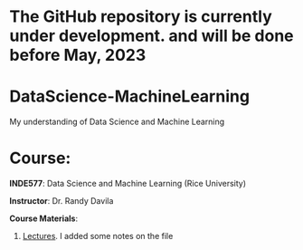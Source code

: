 # The GitHub repository is currently under development. and will be done before May, 2023
# DataScience-MachineLearning
 My understanding of Data Science and Machine Learning
 
# Course: 

**INDE577**: Data Science and Machine Learning (Rice University)

**Instructor**: Dr. Randy Davila

**Course Materials**: 

1. [Lectures](INDE577_Lectures_RandyRDavila/). I added some notes on the file
